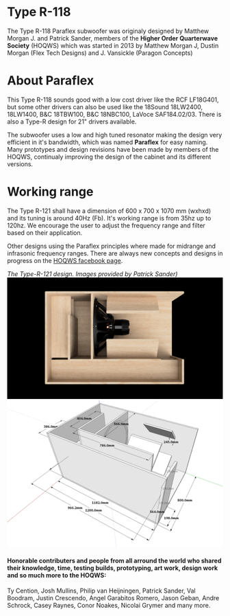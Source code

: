 # Type R-118
The Type R-118 Paraflex subwoofer was originaly designed by Matthew Morgan J. and Patrick Sander, members of the **Higher Order Quarterwave Society** (HOQWS) which was started in 2013 by Matthew Morgan J, Dustin Morgan (Flex Tech Designs) and J. Vansickle (Paragon Concepts) 

# About Paraflex
This Type R-118 sounds good with a low cost driver like the RCF LF18G401, but some other drivers can also be used like the 18Sound 18LW2400, 18LW1400, B&C 18TBW100, B&C 18NBC100, LaVoce SAF184.02/03. There is also a Type-R design for 21" drivers available. 

The subwoofer uses a low and high tuned resonator making the design very efficient in it's bandwidth, which was named **Paraflex** for easy naming. Many prototypes and design revisions have been made by members of the HOQWS, continualy improving the design of the cabinet and its different versions. 

# Working range
The Type R-121 shall have a dimension of 600 x 700 x 1070 mm (wxhxd) and its tuning is around 40Hz (Fb). It's working range is from 35hz up to 120hz. We encourage the user to adjust the frequency range and filter based on their application.

Other designs using the Paraflex principles where made for midrange and infrasonic frequency ranges. There are always new concepts and designs in progress on the [HOQWS facebook page](https://www.facebook.com/groups/bassaz/). 


*The Type-R-121 design.*
*Images provided by Patrick Sander)*
![Original Type Type-R-121 design](https://github.com/High-Order-Quarterwave-Society/Type-R-121-subwoofer/blob/main/Design/Paraflex-type-R-18s-21ntlw5000.png)
![Original Type Type-R-121 design](https://github.com/High-Order-Quarterwave-Society/Type-R-121-subwoofer/blob/main/Design/type-r-dimensions.png)

 #### Honorable contributers and people from all arround the world who shared their knowledge, time, testing builds, prototyping, art work, design work and so much more to the HOQWS:
Ty Cention, Josh Mullins, Philip van Heijningen, Patrick Sander, Val Boodram, Justin Crescendo, Angel Garabitos Romero, Jason Geban, Andre Schrock, Casey Raynes, Conor Noakes, Nicolai Grymer and many more.

